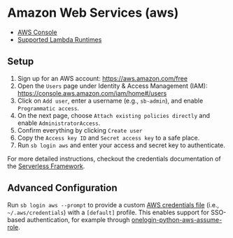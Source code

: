 # Amazon Web Services (aws)

* [AWS Console](https://console.aws.amazon.com/)
* [Supported Lambda Runtimes](https://docs.aws.amazon.com/lambda/latest/dg/lambda-runtimes.html)

## Setup

1. Sign up for an AWS account: https://aws.amazon.com/free
2. Open the `Users` page under Identity & Access Management (IAM): https://console.aws.amazon.com/iam/home#/users
3. Click on `Add user`, enter a username (e.g., `sb-admin`), and enable `Programmatic access`.
4. On the next page, choose `Attach existing policies directly` and enable `AdministratorAccess`.
5. Confirm everything by clicking `Create user`
6. Copy the `Access key ID` and  `Secret access key` to a safe place.
7. Run `sb login aws` and enter your access and secret key to authenticate.

For more detailed instructions, checkout the credentials documentation of the [Serverless Framework](https://www.serverless.com/framework/docs/providers/aws/guide/credentials/).

## Advanced Configuration

Run `sb login aws --prompt` to provide a custom [AWS credentials file](https://docs.aws.amazon.com/cli/latest/userguide/cli-configure-files.html) (i.e., `~/.aws/credentials`) with a `[default]` profile.
This enables support for SSO-based authentication, for example through [onelogin-python-aws-assume-role](https://github.com/onelogin/onelogin-python-aws-assume-role).
